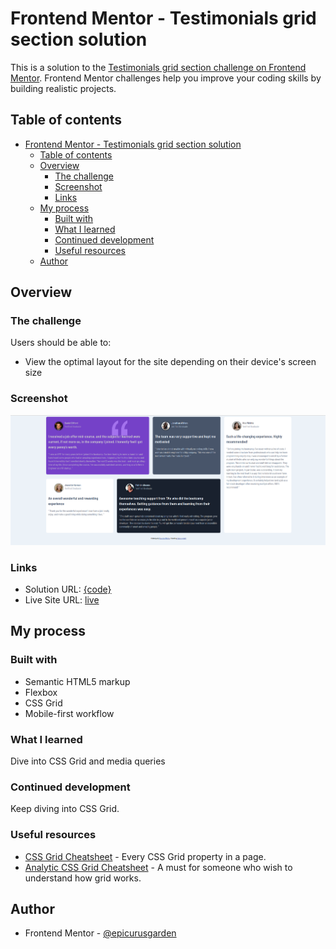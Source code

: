 # Frontend Mentor - Testimonials grid section solution

This is a solution to the [Testimonials grid section challenge on Frontend Mentor](https://www.frontendmentor.io/challenges/testimonials-grid-section-Nnw6J7Un7). Frontend Mentor challenges help you improve your coding skills by building realistic projects.

## Table of contents

- [Frontend Mentor - Testimonials grid section solution](#frontend-mentor---testimonials-grid-section-solution)
  - [Table of contents](#table-of-contents)
  - [Overview](#overview)
    - [The challenge](#the-challenge)
    - [Screenshot](#screenshot)
    - [Links](#links)
  - [My process](#my-process)
    - [Built with](#built-with)
    - [What I learned](#what-i-learned)
    - [Continued development](#continued-development)
    - [Useful resources](#useful-resources)
  - [Author](#author)

## Overview

### The challenge

Users should be able to:

- View the optimal layout for the site depending on their device's screen size

### Screenshot

![Testimonials grid section solution](./images/screenshot.png)

### Links

- Solution URL: [{code}](https://github.com/heterotopia52/front-End-Mentor/blob/master/testimonials-grid-section/index.html)
- Live Site URL: [live](https://heterotopia52.github.io/front-End-Mentor/testimonials-grid-section/index.html)

## My process

### Built with

- Semantic HTML5 markup
- Flexbox
- CSS Grid
- Mobile-first workflow

### What I learned

Dive into CSS Grid and media queries

### Continued development

Keep diving into CSS Grid.

### Useful resources

- [CSS Grid Cheatsheet](https://grid.malven.co/) - Every CSS Grid property in a page.
- [Analytic CSS Grid Cheatsheet](https://yoksel.github.io/grid-cheatsheet/) - A must for someone who wish to understand how grid works.

## Author

- Frontend Mentor - [@epicurusgarden](https://www.frontendmentor.io/profile/epicurusgarden)
